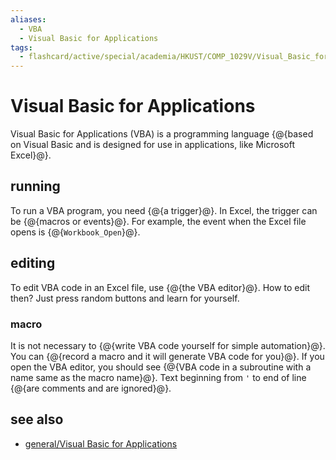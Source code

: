 ```yaml
---
aliases:
  - VBA
  - Visual Basic for Applications
tags:
  - flashcard/active/special/academia/HKUST/COMP_1029V/Visual_Basic_for_Applications
---
```


# Visual Basic for Applications

Visual Basic for Applications (VBA) is a programming language {@{based on Visual Basic and is designed for use in applications, like Microsoft Excel}@}. <!--SR:!2026-09-21,720,330-->

## running

To run a VBA program, you need {@{a trigger}@}. In Excel, the trigger can be {@{macros or events}@}. For example, the event when the Excel file opens is {@{`Workbook_Open`}@}. <!--SR:!2024-12-07,235,330!2025-02-14,289,330!2024-12-18,228,319-->

## editing

To edit VBA code in an Excel file, use {@{the VBA editor}@}. How to edit then? Just press random buttons and learn for yourself. <!--SR:!2027-02-22,850,330-->

### macro

It is not necessary to {@{write VBA code yourself for simple automation}@}. You can {@{record a macro and it will generate VBA code for you}@}. If you open the VBA editor, you should see {@{VBA code in a subroutine with a name same as the macro name}@}. Text beginning from `'` to end of line {@{are comments and are ignored}@}. <!--SR:!2025-01-26,276,330!2025-01-18,266,330!2026-08-23,664,310!2027-05-31,941,350-->

## see also

- [general/Visual Basic for Applications](../../../../general/Visual%20Basic%20for%20Applications.md)
